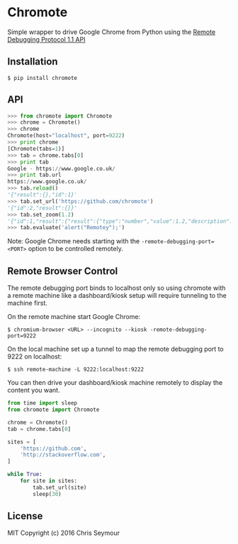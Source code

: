 # Chromote

Simple wrapper to drive Google Chrome from Python using the [Remote Debugging Protocol 1.1 API](https://developer.chrome.com/devtools/docs/protocol/1.1/index)

## Installation

    $ pip install chromote

## API

```python
>>> from chromote import Chromote
>>> chrome = Chromote()
>>> chrome
Chromote(host="localhost", port=9222)
>>> print chrome
[Chromote(tabs=1)]
>>> tab = chrome.tabs[0]
>>> print tab
Google - https://www.google.co.uk/
>>> print tab.url
https://www.google.co.uk/
>>> tab.reload()
'{"result":{},"id":1}'
>>> tab.set_url('https://github.com/chromote')
'{"id":2,"result":{}}'
>>> tab.set_zoom(1.2)
'{"id":1,"result":{"result":{"type":"number","value":1.2,"description":"1.2"},"wasThrown":false}}'
>>> tab.evaluate('alert("Remotey");')
```

Note: Google Chrome needs starting with the `-remote-debugging-port=<PORT>` option to be controlled remotely.

## Remote Browser Control

The remote debugging port binds to localhost only so using chromote with a remote
machine like a dashboard/kiosk setup will require tunneling to the machine first.

On the remote machine start Google Chrome:

    $ chromium-browser <URL> --incognito --kiosk -remote-debugging-port=9222

On the local machine set up a tunnel to map the remote debugging port to 9222 on localhost:

    $ ssh remote-machine -L 9222:localhost:9222

You can then drive your dashboard/kiosk machine remotely to display the content you want.

```python
from time import sleep
from chromote import Chromote

chrome = Chromote()
tab = chrome.tabs[0]

sites = [
    'https://github.com',
    'http://stackoverflow.com',
]

while True:
    for site in sites:
        tab.set_url(site)
        sleep(30)
```

## License

MIT Copyright (c) 2016 Chris Seymour
